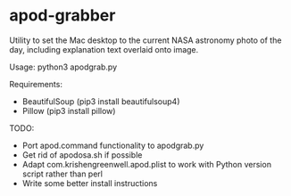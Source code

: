 # apod-grabber
Utility to set the Mac desktop to the current NASA astronomy photo of the day, including explanation text overlaid onto image.

Usage:
 python3 apodgrab.py

Requirements:
 - BeautifulSoup (pip3 install beautifulsoup4)
 - Pillow (pip3 install pillow)

TODO:
 - Port apod.command functionality to apodgrab.py
 - Get rid of apodosa.sh if possible
 - Adapt com.krishengreenwell.apod.plist to work with Python version script rather than perl
 - Write some better install instructions